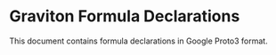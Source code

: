 # Graviton Formula Declarations

This document contains formula declarations in Google Proto3 format.